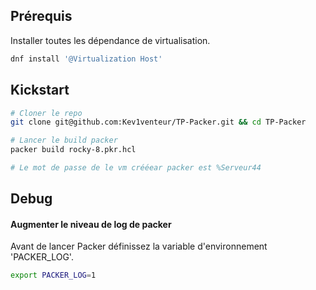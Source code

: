## Prérequis
Installer toutes les dépendance de virtualisation.
```bash
dnf install '@Virtualization Host'
```

## Kickstart

```BASH
# Cloner le repo
git clone git@github.com:Kev1venteur/TP-Packer.git && cd TP-Packer

# Lancer le build packer 
packer build rocky-8.pkr.hcl

# Le mot de passe de le vm crééear packer est %Serveur44
``` 

## Debug

#### Augmenter le niveau de log de packer

Avant de lancer Packer définissez la variable d'environnement 'PACKER_LOG'.

```bash
export PACKER_LOG=1
```
